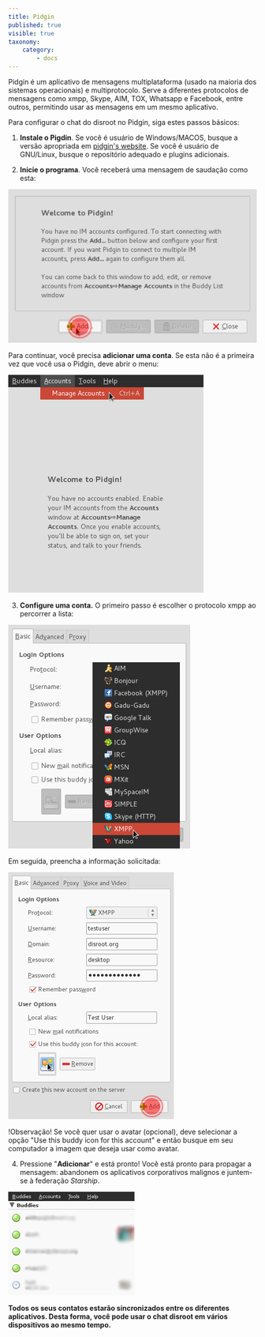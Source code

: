 ```yaml
---
title: Pidgin
published: true
visible: true
taxonomy:
    category:
        - docs
---
```


Pidgin é um aplicativo de mensagens multiplataforma (usado na maioria dos sistemas operacionais) e multiprotocolo. Serve a diferentes protocolos de mensagens como xmpp, Skype, AIM, TOX, Whatsapp e Facebook, entre outros, permitindo usar as mensagens em um mesmo aplicativo. 

Para configurar o chat do disroot no Pidgin, siga estes passos básicos:

1. **Instale o Pigdin**.
Se você é usuário de Windows/MACOS, busque a versão apropriada em [pidgin's website](http://pidgin.im/download/).
Se você é usuário de GNU/Linux, busque o repositório adequado e plugins adicionais. 

2. **Inicie o programa**.
Você receberá uma mensagem de saudação como esta:

![](en/pidgin1.png)

Para continuar, você precisa **adicionar uma conta**.
Se esta não é a primeira vez que você usa o Pidgin, deve abrir o menu:

![](en/pidgin2.png)

3. **Configure uma conta.**
O primeiro passo é escolher o protocolo xmpp ao percorrer a lista:

![](en/pidgin3.png)

Em seguida, preencha a informação solicitada:

![](en/pidgin4.png)

!Observação! Se você quer usar o avatar (opcional), deve selecionar a opção "Use this buddy icon for this account" e então busque em seu computador a imagem que deseja usar como avatar.

4. Pressione "**Adicionar**" e está pronto!
Você está pronto para propagar a mensagem: abandonem os aplicativos corporativos malignos e juntem-se à federação *Starship*.

![](en/pidgin5.png)

**Todos os seus contatos estarão sincronizados entre os diferentes aplicativos. Desta forma, você pode usar o chat disroot em vários dispositivos ao mesmo tempo.**
